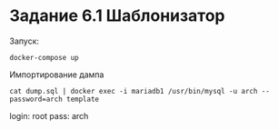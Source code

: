 # Задание 6.1 Шаблонизатор
Запуск:
```
docker-compose up
```

Импортирование дампа
```
cat dump.sql | docker exec -i mariadb1 /usr/bin/mysql -u arch --password=arch template
```
login: root
pass: arch
